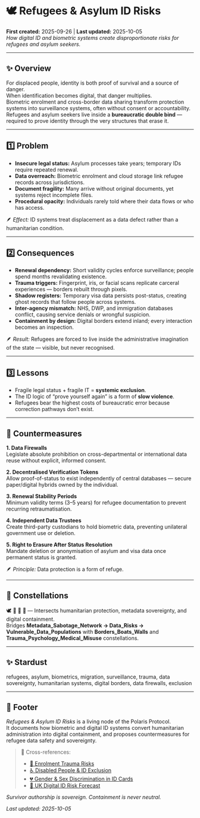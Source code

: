 # 🕊️ Refugees & Asylum ID Risks  
**First created:** 2025-09-26 | **Last updated:** 2025-10-05  
*How digital ID and biometric systems create disproportionate risks for refugees and asylum seekers.*  

---

## ✨ Overview  

For displaced people, identity is both proof of survival and a source of danger.  
When identification becomes digital, that danger multiplies.  
Biometric enrolment and cross-border data sharing transform protection systems into surveillance systems, often without consent or accountability.  
Refugees and asylum seekers live inside a **bureaucratic double bind** — required to prove identity through the very structures that erase it.  

---

## 1️⃣ Problem  

- **Insecure legal status:** Asylum processes take years; temporary IDs require repeated renewal.  
- **Data overreach:** Biometric enrolment and cloud storage link refugee records across jurisdictions.  
- **Document fragility:** Many arrive without original documents, yet systems reject incomplete files.  
- **Procedural opacity:** Individuals rarely told where their data flows or who has access.  

🪶 *Effect:* ID systems treat displacement as a data defect rather than a humanitarian condition.  

---

## 2️⃣ Consequences  

- **Renewal dependency:** Short validity cycles enforce surveillance; people spend months revalidating existence.  
- **Trauma triggers:** Fingerprint, iris, or facial scans replicate carceral experiences — borders rebuilt through pixels.  
- **Shadow registers:** Temporary visa data persists post-status, creating ghost records that follow people across systems.  
- **Inter-agency mismatch:** NHS, DWP, and immigration databases conflict, causing service denials or wrongful suspicion.  
- **Containment by design:** Digital borders extend inland; every interaction becomes an inspection.  

🪶 *Result:* Refugees are forced to live inside the administrative imagination of the state — visible, but never recognised.  

---

## 3️⃣ Lessons  

- Fragile legal status + fragile IT = **systemic exclusion**.  
- The ID logic of “prove yourself again” is a form of **slow violence**.  
- Refugees bear the highest costs of bureaucratic error because correction pathways don’t exist.  

---

## 🧭 Countermeasures  

**1. Data Firewalls**  
Legislate absolute prohibition on cross-departmental or international data reuse without explicit, informed consent.  

**2. Decentralised Verification Tokens**  
Allow proof-of-status to exist independently of central databases — secure paper/digital hybrids owned by the individual.  

**3. Renewal Stability Periods**  
Minimum validity terms (3–5 years) for refugee documentation to prevent recurring retraumatisation.  

**4. Independent Data Trustees**  
Create third-party custodians to hold biometric data, preventing unilateral government use or deletion.  

**5. Right to Erasure After Status Resolution**  
Mandate deletion or anonymisation of asylum and visa data once permanent status is granted.  

🪶 *Principle:* Data protection is a form of refuge.  

---

## 🌌 Constellations  

🕊️ 🧿 🔮 🧠 — Intersects humanitarian protection, metadata sovereignty, and digital containment.  
Bridges **Metadata_Sabotage_Network → Data_Risks → Vulnerable_Data_Populations** with **Borders_Boats_Walls** and **Trauma_Psychology_Medical_Misuse** constellations.  

---

## ✨ Stardust  

refugees, asylum, biometrics, migration, surveillance, trauma, data sovereignty, humanitarian systems, digital borders, data firewalls, exclusion  

---

## 🏮 Footer  

*Refugees & Asylum ID Risks* is a living node of the Polaris Protocol.  
It documents how biometric and digital ID systems convert humanitarian administration into digital containment, and proposes countermeasures for refugee data safety and sovereignty.  

> 📡 Cross-references:  
> - [🦔 Enrolment Trauma Risks](./🦔_enrolment_trauma_risks.md)  
> - [♿ Disabled People & ID Exclusion](./♿_disabled_people_id_exclusion.md)  
> - [💔 Gender & Sex Discrimination in ID Cards](./💔_gender_sex_discrimination_in_id_cards.md)  
> - [🔮 UK Digital ID Risk Forecast](../../🔮_uk_digital_id_risk_forecast.md)  

*Survivor authorship is sovereign. Containment is never neutral.*  

_Last updated: 2025-10-05_
